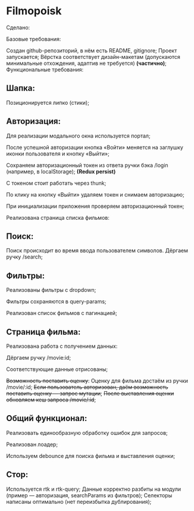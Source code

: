 # Filmopoisk

Сделано:

Базовые требования:

Создан github-репозиторий, в нём есть README, gitignore;
Проект запускается;
Вёрстка соответствует дизайн-макетам (допускаются минимальные отхождения, адаптив не требуется) **(частично)**;
Функциональные требования:

## Шапка:

Позиционируется липко (стики);
## Авторизация:

Для реализации модального окна используется портал;

После успешной авторизации кнопка «Войти» меняется на заглушку иконки пользователя и кнопку «Выйти»;

Сохраняем авторизационный токен из ответа ручки бэка /login (например, в localStorage); **(Redux persist)**

С токеном стоит работать через thunk;

По клику на кнопку «Выйти» удаляем токен и снимаем авторизацию;

При инициализации приложения проверяем авторизационный токен;

Реализована страница списка фильмов:

## Поиск:
Поиск происходит во время ввода пользователем символов. Дёргаем ручку /search;

## Фильтры:
Реализованы фильтры с dropdown;

Фильтры сохраняются в query-params;

Реализован список фильмов с пагинацией;

## Страница фильма:

Реализована работа с получением данных:

Дёргаем ручку /movie:id;

Соответствующие данные отрисованы;

~~Возможность поставить оценку~~:
Оценку для фильма достаём из ручки /movie/:id;
~~Если пользователь авторизован, даём возможность поставить оценку — запрос мутации~~;
~~После выставления оценки обновляем кеш запроса /movie/:id~~;
## Общий функционал:

Реализовать единообразную обработку ошибок для запросов;

Реализован лоадер;

Используем debounce для поиска фильма и выставления оценки;

## Стор:

Используется rtk и rtk-query;
Данные корректно разбиты на модули (пример — авторизация, searchParams из фильтров);
Селекторы написаны оптимально (нет переизбытка дублирования);
